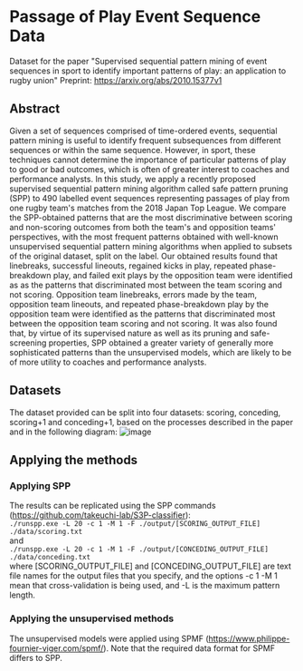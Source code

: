 # Passage of Play Event Sequence Data
Dataset for the  paper "Supervised sequential pattern mining of event sequences in sport to identify important patterns of play: an application to rugby union"
Preprint: https://arxiv.org/abs/2010.15377v1

## Abstract
Given a set of sequences comprised of time-ordered events, sequential pattern mining is useful to identify frequent subsequences from different sequences or within the same sequence. However, in sport, these techniques cannot determine the importance of particular patterns of play to good or bad outcomes, which is often of greater interest to coaches and performance analysts. In this study, we apply a recently proposed supervised sequential pattern mining algorithm called safe pattern pruning (SPP) to 490 labelled event sequences representing passages of play from one rugby team's matches from the 2018 Japan Top League. We compare the SPP-obtained patterns that are the most discriminative between scoring and non-scoring outcomes from both the team's and opposition teams' perspectives, with the most frequent patterns obtained with well-known unsupervised sequential pattern mining algorithms when applied to subsets of the original dataset, split on the label. Our obtained results found that linebreaks, successful lineouts, regained kicks in play, repeated phase-breakdown play, and failed exit plays by the opposition team were identified as as the patterns that discriminated most between the team scoring and not scoring. Opposition team linebreaks, errors made by the team, opposition team lineouts, and repeated phase-breakdown play by the opposition team were identified as the patterns that discriminated most between the opposition team scoring and not scoring. It was also found that, by virtue of its supervised nature as well as its pruning and safe-screening properties, SPP obtained a greater variety of generally more sophisticated patterns than the unsupervised models, which are likely to be of more utility to coaches and performance analysts.

## Datasets
The dataset provided can be split into four datasets: scoring, conceding, scoring+1 and conceding+1, based on the processes described in the paper and in the following diagram:
![image](https://user-images.githubusercontent.com/29388472/118747586-4019c280-b895-11eb-9fca-d35956407c17.png)

## Applying the methods
### Applying SPP
The results can be replicated using the SPP commands (https://github.com/takeuchi-lab/S3P-classifier): \
```./runspp.exe -L 20 -c 1 -M 1 -F ./output/[SCORING_OUTPUT_FILE] ./data/scoring.txt```\
and\
```./runspp.exe -L 20 -c 1 -M 1 -F ./output/[CONCEDING_OUTPUT_FILE]  ./data/conceding.txt```\
where [SCORING_OUTPUT_FILE] and [CONCEDING_OUTPUT_FILE] are text file names for the output files that you specify, and the options -c 1 -M 1 mean that cross-validation is being used, and -L is the maximum pattern length.

### Applying the unsupervised methods
The unsupervised models were applied using SPMF (https://www.philippe-fournier-viger.com/spmf/).
Note that the required data format for SPMF differs to SPP.
